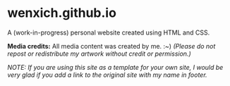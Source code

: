 # wenxich.github.io

A (work-in-progress) personal website created using HTML and CSS.

<b>Media credits:</b> All media content was created by me. :~) <i>(Please do not repost or redistribute my artwork without credit or permission.)</i>

<i>NOTE: If you are using this site as a template for your own site, I would be very glad if you add a link to the original site with my name in footer.</i><p>
